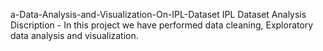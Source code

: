 a-Data-Analysis-and-Visualization-On-IPL-Dataset
IPL Dataset Analysis
Discription - In this project we have performed data cleaning, Exploratory data analysis and visualization.
